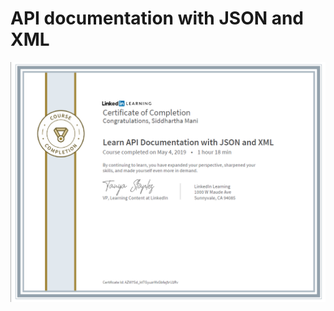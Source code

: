 # API documentation with JSON and XML
 ![XML Essential Training and API documentation with JSON](/Images/JSONAPI.png)
